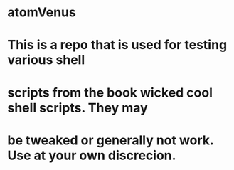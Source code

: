 # atomVenus
# This is a repo that is used for testing various shell
# scripts from the book wicked cool shell scripts. They may
# be tweaked or generally not work. Use at your own discrecion. 
